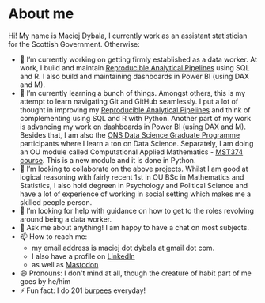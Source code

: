 # About me

Hi! My name is Maciej Dybala, I currently work as an assistant statistician for the Scottish Government. Otherwise:

- 🔭 I’m currently working on getting firmly established as a data worker. At work, I build and maintain [Reproducible Analytical Pipelines](https://github.com/datasciencecampus/gov-uk-rap-materials) using SQL and R. I also build and maintaining dashboards in Power BI (using DAX and M).
- 🌱 I’m currently learning a bunch of things. Amongst others, this is my attempt to learn navigating Git and GitHub seamlessly. I put a lot of thought in improving my [Reproducible Analytical Pipelines](https://github.com/datasciencecampus/gov-uk-rap-materials) and think of complementing using SQL and R with Python. Another part of my work is advancing  my work on dashboards in Power BI (using DAX and M). Besides that, I am also the [ONS Data Science Graduate Programme](https://datasciencecampus.ons.gov.uk/long-read/data-science-graduate-programme/) participants where I learn a ton on Data Science. Separately, I am doing an OU module called Computational Applied Mathematics - [MST374 course](https://www.open.ac.uk/courses/modules/mst374). This is a new module and it is done in Python.
- 👯 I’m looking to collaborate on the above projects. Whilst I am good at logical reasoning with fairly recent 1st in OU BSc in Mathematics and Statistics, I also hold degreen in Psychology and Political Science and have a lot of experience of working in social setting which makes me a skilled people person.
- 🤔 I’m looking for help with guidance on how to get to the roles revolving around being a data worker. 
- 💬 Ask me about anything! I am happy to have a chat on most subjects.
- 📫 How to reach me:
  - my email address is maciej dot dybala at gmail dot com.
  - I also have a profile on [LinkedIn](https://www.linkedin.com/in/maciej-d-62743a65?trk=contact-info)
  - as well as [Mastodon](https://mastodon.social/@maciejdybala) 
- 😄 Pronouns: I don't mind at all, though the creature of habit part of me goes by he/him
- ⚡ Fun fact: I do 201 [burpees](https://www.youtube.com/watch?v=uAbWhiuFYt4) everyday!

